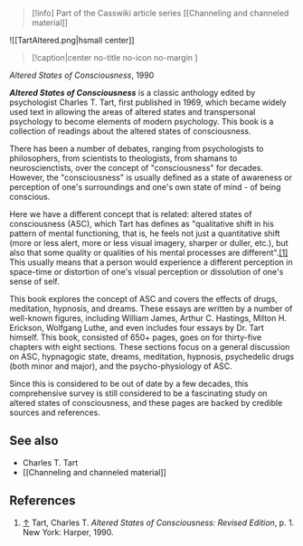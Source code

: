 > [!info] Part of the Casswiki article series [[Channeling and channeled material]]

![[TartAltered.png|hsmall center]]
> [!caption|center no-title no-icon no-margin ]
> 
_Altered States of Consciousness_, 1990

_**Altered States of Consciousness**_ is a classic anthology edited by psychologist Charles T. Tart, first published in 1969, which became widely used text in allowing the areas of altered states and transpersonal psychology to become elements of modern psychology. This book is a collection of readings about the altered states of consciousness.

There has been a number of debates, ranging from psychologists to philosophers, from scientists to theologists, from shamans to neuroscienctists, over the concept of "consciousness" for decades. However, the "consciousness" is usually defined as a state of awareness or perception of one's surroundings and one's own state of mind - of being conscious.

Here we have a different concept that is related: altered states of consciousness (ASC), which Tart has defines as "qualitative shift in his pattern of mental functioning, that is, he feels not just a quantitative shift (more or less alert, more or less visual imagery, sharper or duller, etc.), but also that some quality or qualities of his mental processes are different".[\[1\]](#cite_note-1) This usually means that a person would experience a different perception in space-time or distortion of one's visual perception or dissolution of one's sense of self.

This book explores the concept of ASC and covers the effects of drugs, meditation, hypnosis, and dreams. These essays are written by a number of well-known figures, including William James, Arthur C. Hastings, Milton H. Erickson, Wolfgang Luthe, and even includes four essays by Dr. Tart himself. This book, consisted of 650+ pages, goes on for thirty-five chapters with eight sections. These sections focus on a general discussion on ASC, hypnagogic state, dreams, meditation, hypnosis, psychedelic drugs (both minor and major), and the psycho-physiology of ASC.

Since this is considered to be out of date by a few decades, this comprehensive survey is still considered to be a fascinating study on altered states of consciousness, and these pages are backed by credible sources and references.

See also
--------

*   Charles T. Tart
*   [[Channeling and channeled material]]

References
----------

1.  [↑](#cite_ref-1) Tart, Charles T. _Altered States of Consciousness: Revised Edition_, p. 1. New York: Harper, 1990.